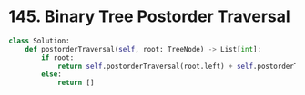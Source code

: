 # 145. Binary Tree Postorder Traversal

```python
class Solution:
    def postorderTraversal(self, root: TreeNode) -> List[int]:
        if root:
            return self.postorderTraversal(root.left) + self.postorderTraversal(root.right) + [root.val]
        else:
            return []
```

